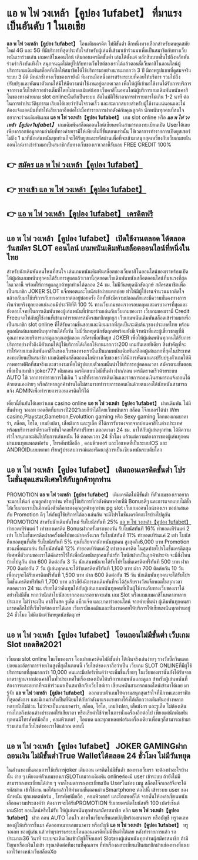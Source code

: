 # แอ พ ไพ่ วงเหล้า【คูปอง 1ufabet】  ที่มาแรงเป็นอันดับ 1 ในเอเชีย

**แอ พ ไพ่ วงเหล้า【คูปอง 1ufabet】** โอนเติมเครดิต ไม่มีขั้นต่ำ  อีกหนึ่งทางเลือกสำหรับคนยุคสมัยใหม่ 4G และ 5G ที่มีบริการที่สุดประทับใจสำหรับผู้เล่นที่เข้ามาเข้าร่วมมาเพื่อเป็นสมาชิกกับทางเว็บพนันเราร่วมเล่น เกมคาสิโนออนไลน์ เติมถอนเครดิตขั้นต่ำ เล่นได้ตั้งแต่ หลักสิบบาทขึ้นไปถึงหลักพัน ร่วมร่าเริงบันเทิงใจ สนุกจนฉุดไม่อยู่ไปกับทางเว็บไซต์ของเราได้แล้วตอนนี้เว็บคาสิโนออนไลน์ผู้บริการเกมเดิมพันสล็อตที่เปิดให้สมาชิกได้ใช้บริการมาอย่างนานมากกว่า 3 ปี มีภาพรูปแบบที่ดูสมจจริง ระบบ 3 มิติ
มิหนำซ้ำทางเว็บของเรายังมี ทีมงานมือหนึ่งการสร้างระบบที่คอยให้บริการ  รวมไปถึงปรับปรุงและพัฒนาตัวเกมให้มีให้มีความน่าใช้งานอยู่ตลอดเวลา เพื่อให้ผู้ที่เข้ามาใช้งานได้รับการบริการจากทางเว็บไซต์เราอย่างเต็มที่โดยไม่ขาดแม้แต่น้อย เว็บคาสิโนออนไลน์ผู้บริการเกมเดิมพันพนันคาสิโนของทางค่ายเกม slot onlineนั้นยังเป็นระบบ อัตโนมัติใช้เวลาการทำรายการไม่เกิน 1-2 นาที ต่อในการทำประวัติธุกรรม เรียกได้เลยว่าทันใจรวดเร็ว และสะดวกสบายสำหรับผู้ใช้งานแน่นอนและไม่ต้องแจ้งแอดมินที่ทำให้เสียเวลาอีกต่อไปเมื่อทำรายการฝากตังค์กับคุณลูกค้า
นักพนันทุกคนที่สนใจอยากจะร่วมเดิมพันเกม **แอ พ ไพ่ วงเหล้า【คูปอง 1ufabet】** เกม slot online หรือ ***แอ พ ไพ่ วงเหล้า【คูปอง 1ufabet】*** เกมเดิมพันสล็อตออนไลน์เซียนพนันสามารถลงทะเบียนเปิด Userได้เลยเพียงกรอกข้อมูลตามลำดับที่ทางค่ายเรามีให้เพียงไม่กี่ขั้นตอนเท่านั้น ใช้เวลาการทำรายการเปิดยูสเซอร์ไม่ถึง 1 นาทีนักเล่นพนันทุกท่านก็จะได้รับยูสและรหัสผ่านเพื่อที่จะเข้ามาสนุกสุดเหวี่ยงกับเว็บเกมพนันออนไลน์เราเข้าร่วมมาเป็นสมาชิกกับทางเว็บของเราเวลานี้รับเลย FREE CREDIT 100%

## 👉 [สมัคร แอ พ ไพ่ วงเหล้า【คูปอง 1ufabet】](https://archa888.com/)
## 👉 [ทางเข้า แอ พ ไพ่ วงเหล้า【คูปอง 1ufabet】](https://archa888.com/)
## 👉 [แอ พ ไพ่ วงเหล้า【คูปอง 1ufabet】 เครดิตฟรี](https://archa888.com/)

## แอ พ ไพ่ วงเหล้า【คูปอง 1ufabet】 เปิดใช้งานตลอด ได้ตลอดวันสมัคร SLOT ออนไลน์ เกมพนันเดิมพันสล็อตออนไลน์ที่หนึ่งในไทย

สำหรับนักเดิมพันคนไหนที่สนใจ เล่นเกมพนันเดิมพันสล็อตของเว็บคาสิโนออนไลน์ของเราพร้อมเปิดให้ผู้เล่นเกมพนันทุกคนได้รับการดูแลแล้วเวลานี้สุดยอดเว็บเดิมพันพนันสล็อตออนไลน์ที่มาแรงที่สุดในเวลานี้ พร้อมให้การดูแลลูกค้าทุกท่านได้ตลอด 24 ชม. ไม่มีวันหยุดนักขัตฤกษ์ สมัครสมาชิกเพื่อเป็นสมาชิก JOKER SLOT แจ็กพอตและโบนัสเข้าง่ายแตกบ่อย ทำให้มีผู้ใช้งานจำนวนมากติดใจแล้วกลับมาใช้บริการกับทางค่ายเราต่ออยู่บ่อยครั้ง อีกทั้งยังมีความปลอดภัยและมีความมั่นคงทางการเงินจ่ายจริงทุกยอดแน่นอนมีประวัติที่ดี 100 % ทางเว็บเกมของเราครอบคลุมและครบวงจรที่สุดและยังตอบโจทย์ในการเดิมพันของผู้เล่นพนันที่เข้ามาร่วมเล่นกับเว็บเกมของเรา
เว็บเกมของเรามี Credit Freeแจกให้กับผู้ใช้งานที่เข้ามาทำรายการสมัครสมาชิกทุกยูส เว็บเกมพนันเดิมพันสล็อตเข้าร่วมมาเพื่อเป็นสมาชิก slot online ที่ได้รับความชื่นชอบและนิยมมากที่สุดเป็นระดับต้นๆของประเทศไทย พร้อมดูแลนักเล่นเกมพนันทุกท่านได้ทั้งวัน ไม่มีวันหยุดนักขัตฤกษ์พร้อมยังมีเจ้าหน้าที่และผู้เชี่ยวชาญที่มีคุณภาพคอยบริการและดูแลคุณอยู่ตลอด สมัครเพื่อเปิดยูส JOKER เพื่อให้ผู้เล่นพนันทุกคนได้รับการบริการอย่างทั่วถึงมีตัวเกมให้ผู้ใช้บริการได้เลือกใช้งานมากกว่า200 เกมกันเลยทีเดียว
สิ่งสำคัญที่จะทำให้ค่ายเกมเดิมพันคาสิโนของเว็บของทางเรานั้นเป็นเกมพนันเดิมพันสล็อตผู้เล่นมากที่สุดในประเทศ ลงทะเบียนเป็นสมาชิก  เกมเดิมพันสล็อตออนไลน์ทางเว็บของเราได้มีการพัฒนาและปรับปรุงตัวเกมให้มีภาพกราฟฟิกที่สมจริงและสวยงามเพื่อให้รูปแบบตัวเกมนั้นน่าใช้บริการอยู่ตลอดเวลา สมัครตามขั้นตอนเพื่อเป็นสมาชิก joker777 เติมถอน เครดิตแบบไม่มีขั้นต่ำ ฝาก/ถอน เครดิตรวดเร็วด้วยระบบ AUTO ใช้เวลาการทำรายการไม่เกิน 1 นาทีทั้งรายการเติมเงินและรายการถอนเงินสามารถแจ้งถอนได้ด้วยตนเองง่ายๆ หรือถ้าหากลูกค้าท่านใดไม่สามารถทำรายการถอนเงินด้วยตนเองได้นักพนันสามารถแจ้ง ADMINเพื่อทำรายการถอนเครดิตให้ได้

เดี๋ยวนี้ยืนยันได้เลยว่าเกม casino online **แอ พ ไพ่ วงเหล้า【คูปอง 1ufabet】** ฝากเดิมพัน ไม่มีขั้นต่ำทรู วอเลท ยอดฮิตที่มาแรงปี2021เลยก็ว่าได้โดยเว็บพนันเรา สล็อต โจ๊กเกอร์ได้นำ  Wm casino,Playstar,Gametron,Evoluttion gaming หรือ Sexy gaming โลกของเกมบาคาร่า, สล็อต, ไฮโล, เกมยิงปลา, เสือมังกร และรูเล็ต ที่ได้การรับรองจากจากบ่อนคาสิโนต่างประเทศ พร้อมบริการอย่าดีรวดเร็วทันใจคอยให้คำปรึกษา ตลอดเวลา 24 ชม. มาให้กับผู้เล่นทุกท่าน ได้มีความเร้าใจสนุกและมันไปกับการเล่นพนัน ได้ ตลอดเวลา 24 ชั่วโมง แล้วแต่ความต้องการของผู้เล่นทุกคนผ่านบนทุกแพลตฟอร์ม , โทรศัพท์มือถือ , คอมพิวเตอร์ และไอแพดที่เป็นระบบIOS และ ANDROIDแบบพกพา เรียนรู้ประสบการณ์และพัฒนาสู่การเป็นเซียนพนันระบดับโลก

## แอ พ ไพ่ วงเหล้า【คูปอง 1ufabet】 เติมถอนเครดิตขั้นต่ำ โปรโมชั่นสุดแสนพิเศษให้กับลูกค้าทุกท่าน

 PROMOTION  **แอ พ ไพ่ วงเหล้า【คูปอง 1ufabet】** เติมเครดิตไม่มีขั้นต่ำ ที่ตัวเกมของเราอยากจะมอบให้แก่  คุณลูกค้าทุกท่าน หรือผู้ใช้บริการที่กำลังค้นหาค่ายที่มี Bonusดีๆ และการแจกแบบไม่กั๊ก ให้เว็บเกมเราเป็นอีกหนึ่งตัวเลือกของคุณลูกค้าทุกท่าน pg slot เว็บเกมออนไลน์ของเรา ขอนำเสนอกับ Promotion ดีๆ ให้กับผู้ใช้บริการได้ลองเล่นกัน จะมีโปรโมชั่นเครดิตอะไรบ้างไปดูกัน
 PROMOTION สำหรับนักเดิมพันใหม่ รับโบนัสทันที 25% [แอ พ ไพ่ วงเหล้า【คูปอง 1ufabet】](https://archa888.com/) ทำยอดเทิร์นแค่ 1 เท่าของเครดิต
Bonusฝากครั้งแรกของวัน รับโบนัสทันที 16% ทำยอดเทิร์นแค่ 2 เท่า
โปรโมชั่นเครดิตฝากครั้งต่อไปของฝากครั้งแรก รับโบนัสทันที 11% ทำยอดเทิร์นแค่ 2 เท่า
โบนัสคืนยอดทุนที่เสีย รับโบนัสทันที 5% ทุนที่เสียจากนักพนันทุกคน สูงสุดถึง6,000 บาท
 Promotion ชวนเพื่อนมาเล่น รับโบนัสทันที 12% ทำยอดเทิร์นแค่ 2 เท่าของเครดิต
ในสุดท้ายโปรโมชั่นเครดิตสุดพิเศษที่ตัวเกมของเราได้คัดสรรไว้ให้เพื่อนักพนันทุกคนที่น่ารัก โบนัสฝากเป็นลูกค้าประจำ จะมีสิ่งไหนบ้างไปดูกัน
ฝาก 600 ติดต่อกัน 3 วัน นักเล่นพนันจะได้รับโปรโมชั่นเครดิตฟรีทันที 500 บาท
ฝาก 700 ติดต่อกัน 7 วัน ผู้เล่นทุกคนจะได้รับเครดิตฟรีทันที 1,100 บาท
ฝาก 700 ติดต่อกัน 10 วัน เพื่อนๆจะได้รับเครดิตฟรีทันที 1,500 บาท
ฝาก 600 ติดต่อกัน 15 วัน นักเดิมพันทุกคนจะได้รับโปรโมชั่นเครดิตฟรีทันที 1,700 บาท
แล้วก็ยังมีการลงเดิมพันที่จะได้ลุ้นรับรางวัลแจ็กพอตในทุกเวลา ตลอดเวลา 24 ชม. เรียกได้ว่าคืนทุนให้กับผู้เล่นเกมพนันทุกคนที่เป็นผู้ใช้งานกับทางเว็บของเราได้อย่างไม่มีอั้น หากว่านักล่าโบนัสอยากลองและอยากจะเล่น เกม Slot หรือเกมเกมคาสิโนหลากหลายประเภท ไม่ว่าจะเป็น คาสิโนสด รูเล็ต แบ็กแจ๊ค และบาคาร่าออนไลน์ จากค่ายชั้นนำ ผู้เดิมพันทุกคนสามารถคลิ๊กไปที่เว็บไซต์ของเราได้เลย เว็บเรามีแอดมินและทีมงานคอยให้บริการให้เซียนพนันทุกท่านอยู่ 24 ชั่วโมง ไม่มีแม้แต่วันหยุดนักขัตฤกษ์

## แอ พ ไพ่ วงเหล้า【คูปอง 1ufabet】 โอนถอนไม่มีขั้นต่ำ  เว็บเกม Slot ยอดฮิต2021

เว็บเกม slot online ในเว็บของเรา โอนฝากเครดิตไม่มีขั้นต่ำ ได้เงินจริงเล่นง่ายๆ รางวัลบิ๊กวินแตกบ่อยและอัตราการจ่ายเงินสูงที่สุดในตอนนี้ เว็บไซต์ของเราถือว่าเป็น เว็บเกม SLOT ONLINEที่มีผู้ใช้บริการมากที่สุดมากกว่า 10,000 คนและมีเปอร์เซ็นต์ว่าจะเพิ่มขึ้นเรื่อยๆ ในเว็บของเรานั้นยังได้รับจากมาตราฐานจากบ่อนคาสิโนทั่วประเทศในเรื่องของเปิดให้บริการเกมพนันและดูแล สำหรับผู้เล่นพนันที่ต้องการและอยากที่จะเข้าร่วมมาเป็นสมาชิกกับเว็บไซต์เรา เซียนพนันสามารถแอดไลน์เข้ามาได้เลย
	มารู้จัก **แอ พ ไพ่ วงเหล้า【คูปอง 1ufabet】** ออกแบบตัวเกมให้ความสนุกสุดเร้าใจที่มีภาพและกราฟิกที่สุดอลังการ และมีเกมกำลังเป็นที่นิยมให้กับกำลังมาแรงแซงทางโค้งได้เลือกวางเดิมพันอย่างหลากหลายนับไม่ถ้วน  ไม่ว่าจะเป็นเกมบาคาร่า, สล็อต, ไฮโล, เกมยิงปลา, เสือมังกร และรูเล็ต ไม่ต้องเดินทางไกลถึงบ่อนต่างประเทศให้เสียเวลา หรือเสียค่าใช้จ่ายในการนั่งเครื่องอีกต่อไป เพียงแค่นักเดิมพันทุกคนมีโทรศัพท์มือถือ , คอมพิวเตอร์ , ไอแพด และทุกแพลตฟอร์มเครื่องเดียวเพื่อนๆก็สามารถเข้ามาร่วมเล่นกับเว็บไซต์ของเราได้แล้วณ ตอนนี้

## แอ พ ไพ่ วงเหล้า【คูปอง 1ufabet】 JOKER GAMINGฝากถอนเงิน ไม่มีขั้นต่ำTrue Walletได้ตลอด 24 ชั่วโมง ไม่มีวันหยุด

ในส่วนของขั้นตอนการใช้บริการjoker เติมถอน เครดิตไม่มีขั้นต่ำ ของทางเว็บเรา จะต้องทำอะไรบ้างนั้น ง่าย ๆ เพียงแค่ตัวเกมของเราSLOTเกมวางเดิมพัน onlineต้องมี user เข้าระบบ ถ้ายังไม่มีสามารถลงทะเบียนได้ง่าย ๆ จากโหมดการลงทะเบียนเปิด Userในช่อง เมนู สล็อตโจ๊กเกอร์จึงจะได้ รหัสผ่าน เข้าใช้งาน พอได้มาแล้วให้ทำตามขั้นตอนผ่านSmartphone ต่อไปนี้
เข้าระบบ user  ของนักพนัน ทุกแพลตฟอร์ม , โทรศัพท์มือถือ , คอมพิวเตอร์ และไอแพดก็ได้
จากนั้นให้เหล่าเซียนพนันเลือกความประสงค์ว่า ต้องการจะได้รับPROMOTION รับเลยเครดิตโบนัสฟรี 100 เปอร์เซ็นต์  เกมSlot ออนไลน์หรือไม่รับ
ให้ผู้เล่นพนันทุกท่านสมัครสมาชิก คลิก **แอ พ ไพ่ วงเหล้า【คูปอง 1ufabet】** ฝาก ถอน AUTO โอนไว ภาพในเว็บจะขึ้นเลขบัญชีพร้อมธนาคาร หรือบัญชี ทรูวอเลท ของผู้ให้บริการขึ้นมา
คัดลอกหมายเลขธนาคาร หรือบัญชี **แอ พ ไพ่ วงเหล้า【คูปอง 1ufabet】** ทรู วอเลท ของผู้เล่น แล้วทำธุรกรรมระบบโอนถอนเครดิตไม่มีขั้นต่ำได้เลย
หลังทำรายการแล้ว รอประมาณ36 วินาที ระบบจะเติมเงินเข้าบัญชีโจ๊กเกอร์ Slotของผู้เล่นพนันทุกท่านผู้สมัครสมาชิก
ถ้ามีปัญหาเรื่องเงินไม่เข้า กรุณาติดต่อทีมงานที่คุณภาพ ที่ทำเรื่องลงทะเบียนเป็นสมาชิกผ่านช่องทางที่แนบเอาไว้ทางหน้าเว็บสล็อตXo


